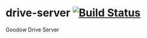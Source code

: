 drive-server [![Build Status](https://travis-ci.org/larrytin/drive-server.svg?branch=master)](https://travis-ci.org/larrytin/drive-server)
============

Goodow Drive Server

